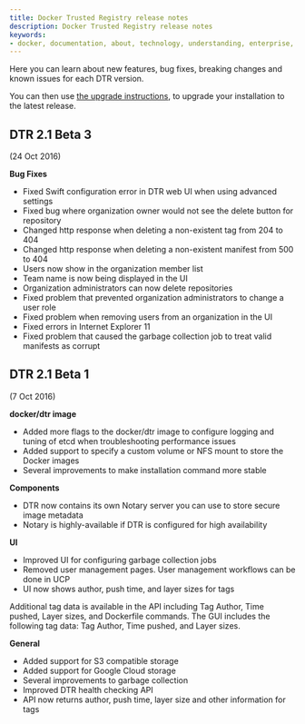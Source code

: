 ```yaml
---
title: Docker Trusted Registry release notes
description: Docker Trusted Registry release notes
keywords:
- docker, documentation, about, technology, understanding, enterprise, hub, registry, release notes, Docker Trusted Registry
---
```


Here you can learn about new features, bug fixes, breaking changes and
known issues for each DTR version.

You can then use [the upgrade instructions](../install/upgrade.md),
to upgrade your installation to the latest release.

## DTR 2.1 Beta 3

(24 Oct 2016)

**Bug Fixes**

* Fixed Swift configuration error in DTR web UI when using advanced settings
* Fixed bug where organization owner would not see the delete button for repository
* Changed http response when deleting a non-existent tag from 204 to 404
* Changed http response when deleting a non-existent manifest from 500 to 404
* Users now show in the organization member list
* Team name is now being displayed in the UI
* Organization administrators can now delete repositories
* Fixed problem that prevented organization administrators to change a user role
* Fixed problem when removing users from an organization in the UI
* Fixed errors in Internet Explorer 11
* Fixed problem that caused the garbage collection job to treat valid manifests as corrupt

## DTR 2.1 Beta 1

(7 Oct 2016)

**docker/dtr image**

* Added more flags to the docker/dtr image to configure logging and tuning of
etcd when troubleshooting performance issues
* Added support to specify a custom volume or NFS mount to store the Docker images
* Several improvements to make installation command more stable

**Components**

* DTR now contains its own Notary server you can use to store secure image metadata
* Notary is highly-available if DTR is configured for high availability

**UI**

* Improved UI for configuring garbage collection jobs
* Removed user management pages. User management workflows can be done in UCP
* UI now shows author, push time, and layer sizes for tags

Additional tag data is available in the API including Tag Author, Time pushed, Layer sizes, and Dockerfile commands. The GUI includes the following tag data: Tag Author, Time pushed, and Layer sizes.

**General**

* Added support for S3 compatible storage
* Added support for Google Cloud storage
* Several improvements to garbage collection
* Improved DTR health checking API
* API now returns author, push time, layer size and other information for tags
